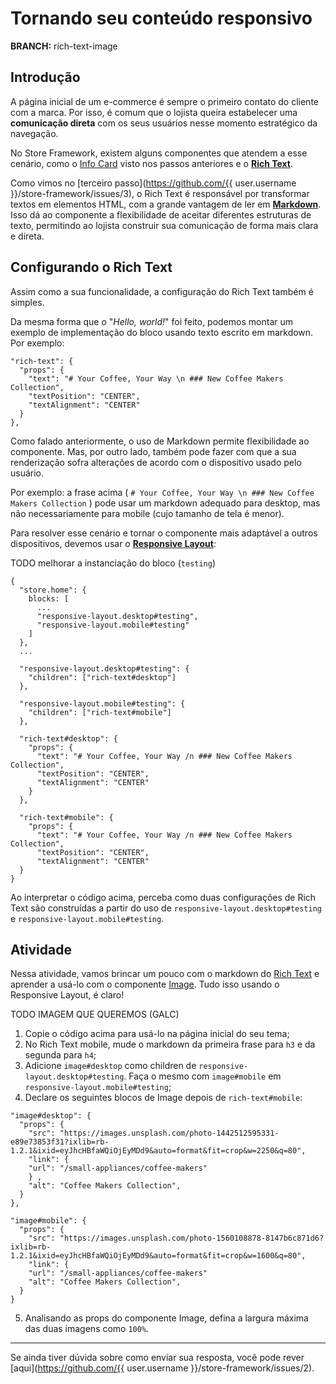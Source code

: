 # Tornando seu conteúdo responsivo

**BRANCH:** rich-text-image

## Introdução

A página inicial de um e-commerce é sempre o primeiro contato do cliente com a marca. Por isso, é comum que o lojista queira estabelecer uma **comunicação direta** com os seus usuários nesse momento estratégico da navegação. 

No Store Framework, existem alguns componentes que atendem a esse cenário, como o [Info Card](https://vtex.io/docs/components/all/vtex.store-components/info-card) visto nos passos anteriores e o [**Rich Text**](https://vtex.io/docs/components/all/vtex.rich-text/). 

Como vimos no [terceiro passo](https://github.com/{{ user.username }}/store-framework/issues/3), o Rich Text é responsável por transformar textos em elementos HTML, com a grande vantagem de ler em [**Markdown**](https://www.markdownguide.org/). Isso dá ao componente a flexibilidade de aceitar diferentes estruturas de texto, permitindo ao lojista construir sua comunicação de forma mais clara e direta. 

## Configurando o Rich Text

Assim como a sua funcionalidade, a configuração do Rich Text também é simples. 

Da mesma forma que o "*Hello, world!*" foi feito, podemos montar um exemplo de implementação do bloco usando texto escrito em markdown. Por exemplo:

```
"rich-text": {
  "props": {
    "text": "# Your Coffee, Your Way \n ### New Coffee Makers Collection",
    "textPosition": "CENTER",
    "textAlignment": "CENTER"
  }
},
```

Como falado anteriormente, o uso de Markdown permite flexibilidade ao componente. Mas, por outro lado, também pode fazer com que a sua renderização sofra alterações de acordo com o dispositivo usado pelo usuário. 

Por exemplo: a frase acima ( `# Your Coffee, Your Way \n ### New Coffee Makers Collection` ) pode usar um markdown adequado para desktop, mas não necessariamente para mobile (cujo tamanho de tela é menor). 

Para resolver esse cenário e tornar o componente mais adaptável a outros dispositivos, devemos usar o [**Responsive Layout**](https://vtex.io/docs/components/layout/vtex.responsive-layout):

TODO melhorar a instanciação do bloco (`testing`)
```
{
  "store.home": {
    blocks: [
      ...
      "responsive-layout.desktop#testing",
      "responsive-layout.mobile#testing"
    ]
  },
  ...

  "responsive-layout.desktop#testing": {
    "children": ["rich-text#desktop"]
  },

  "responsive-layout.mobile#testing": {
    "children": ["rich-text#mobile"]
  },

  "rich-text#desktop": {
    "props": {
      "text": "# Your Coffee, Your Way /n ### New Coffee Makers Collection",
      "textPosition": "CENTER",
      "textAlignment": "CENTER"
    }
  },

  "rich-text#mobile": {
    "props": {
      "text": "# Your Coffee, Your Way /n ### New Coffee Makers Collection",
      "textPosition": "CENTER",
      "textAlignment": "CENTER"
  }
}
```

Ao interpretar o código acima, perceba como duas configurações de Rich Text são construídas a partir do uso de `responsive-layout.desktop#testing` e `responsive-layout.mobile#testing`. 

## Atividade

Nessa atividade, vamos brincar um pouco com o markdown do [Rich Text](https://vtex.io/docs/components/all/vtex.rich-text/) e aprender a usá-lo com o componente [Image](https://vtex.io/docs/components/all/vtex.store-components/image). Tudo isso usando o Responsive Layout, é claro!

TODO IMAGEM QUE QUEREMOS  (GALC)

1. Copie o código acima para usá-lo na página inicial do seu tema;
2. No Rich Text mobile, mude o markdown da primeira frase para `h3` e da segunda para `h4`;
3. Adicione `image#desktop` como children de `responsive-layout.desktop#testing`. Faça o mesmo com `image#mobile`  em `responsive-layout.mobile#testing`;
4. Declare os seguintes blocos de Image depois de `rich-text#mobile`: 

```
"image#desktop": {
  "props": {
    "src": "https://images.unsplash.com/photo-1442512595331-e89e73853f31?ixlib=rb-1.2.1&ixid=eyJhcHBfaWQiOjEyMDd9&auto=format&fit=crop&w=2250&q=80",
    "link": {
    "url": "/small-appliances/coffee-makers"
    } ,
    "alt": "Coffee Makers Collection",
  }
},

"image#mobile": {
  "props": {
    "src": "https://images.unsplash.com/photo-1560108878-8147b6c871d6?ixlib=rb-1.2.1&ixid=eyJhcHBfaWQiOjEyMDd9&auto=format&fit=crop&w=1600&q=80",
    "link": {
    "url": "/small-appliances/coffee-makers"
    "alt": "Coffee Makers Collection",
  }
}
```

5. Analisando as props do componente Image, defina a largura máxima das duas imagens como `100%`.

----

Se ainda tiver dúvida sobre como enviar sua resposta, você pode rever [aqui](https://github.com/{{ user.username }}/store-framework/issues/2).
